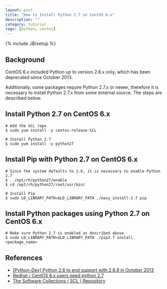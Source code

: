 ```yaml
---
layout: post
title: "How to Install Python 2.7 on CentOS 6.x"
description: ""
category: tutorial
tags: [python, centos]
---
```

{% include JB/setup %}



## Background

CentOS 6.x included Python up to version 2.6.x only, which has been deprecated since October 2013.

Additionally, some packages require Python 2.7.x or newer, therefore it is necessary to install Python 2.7.x from some external source. The steps are described below.


## Install Python 2.7 on CentOS 6.x

    # Add the SCL repo
    $ sudo yum install -y centos-release-SCL

    # Install Python 2.7
    $ sudo yum install -y python27


## Install Pip with Python 2.7 on CentOS 6.x

    # Since the system defaults to 2.6, it is necessary to enable Python 2.7
    $ . /opt/rh/python27/enable
    $ cd /opt/rh/python27/root/usr/bin/

    # Install Pip
    $ sudo LD_LIBRARY_PATH=$LD_LIBRARY_PATH ./easy_install-2.7 pip


## Install Python packages using Python 2.7 on CentOS 6.x

    # Make sure Python 2.7 is enabled as described above
    $ sudo LD_LIBRARY_PATH=$LD_LIBRARY_PATH ./pip2.7 install <package_name>


## References

* [[Python-Dev] Python 2.6 to end support with 2.6.9 in October 2013](https://mail.python.org/pipermail/python-dev/2013-September/128287.html)
* [Redhat / CentOS 6.x users need python 2.7](https://community.letsencrypt.org/t/redhat-centos-6-x-users-need-python-2-7/2190)
* [The Software Collections ( SCL ) Repository](https://wiki.centos.org/AdditionalResources/Repositories/SCL)